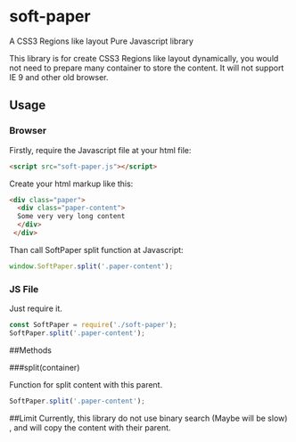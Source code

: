 # soft-paper
A CSS3 Regions like layout Pure Javascript library

This library is for create CSS3 Regions like layout dynamically, you would not need to prepare many container to store the content.
It will not support IE 9 and other old browser.

## Usage

### Browser
Firstly, require the Javascript file at your html file:
```html
<script src="soft-paper.js"></script>
```
Create your html markup like this:
```html
<div class="paper">
  <div class="paper-content">
  Some very very long content
  </div>
 </div>
```

Than call SoftPaper split function at Javascript:
```js
window.SoftPaper.split('.paper-content');
```
### JS File
Just require it.

```js
const SoftPaper = require('./soft-paper');
SoftPaper.split('.paper-content');
```

##Methods

###split(container)

Function for split content with this parent.

```js
SoftPaper.split('.paper-content');
```

##Limit
Currently, this library do not use binary search (Maybe will be slow) , and will copy the content with their parent.
